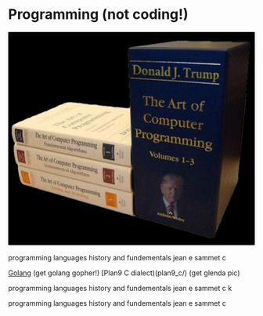 # Programming (not coding!)

![image](.pix/trump_programming.webp)

programming languages history and fundementals jean e sammet c

[Golang](go/) (get golang gopher!)
[Plan9 C dialect)(plan9_c/) (get glenda pic)

programming languages history and fundementals jean e sammet c k 

programming languages history and fundementals jean e sammet c

